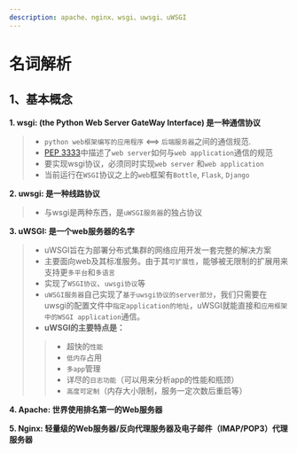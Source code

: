 ```yaml
---
description: apache、nginx、wsgi、uwsgi、uWSGI
---
```


# 名词解析

## 1、基本概念

**1. wsgi: \(the Python Web Server GateWay Interface\) 是一种通信协议**

> *  `python web框架编写的应用程序` &lt;==&gt; `后端服务器`之间的通信规范.
> *  [PEP 3333](https://www.python.org/dev/peps/pep-3333/)中描述了`web server`如何与`web application`通信的规范
> * 要实现wsgi协议，必须同时实现`web server` 和`web application`
> * 当前运行在`WSGI`协议之上的`web`框架有`Bottle`, `Flask`, `Django`

**2. uwsgi: 是一种线路协议**

> * 与wsgi是两种东西，是`uWSGI服务器`的独占协议

**3. uWSGI: 是一个web服务器的名字**

> * uWSGI旨在为部署分布式集群的网络应用开发一套完整的解决方案
> * 主要面向web及其标准服务。由于其`可扩展性`，能够被无限制的扩展用来支持更`多平台`和`多语言`
> * 实现了`WSGI协议`、`uwsgi协议`等
> *  `uWSGI服务器`自己实现了`基于uwsgi协议的server部分`，我们只需要在uwsgi的配置文件中`指定application的地址`，uWSGI就能直接和`应用框架中的WSGI application`通信。
> * **uWSGI的主要特点是：**
>
> > * 超快的`性能`
> > *  `低内存`占用
> > *  `多app`管理
> > * 详尽的`日志功能`（可以用来分析app的性能和瓶颈）
> > *  `高度可定制`（内存大小限制，服务一定次数后重启等）

**4. Apache: 世界使用排名第一的Web服务器**

**5. Nginx: 轻量级的Web服务器/反向代理服务器及电子邮件（IMAP/POP3）代理服务器**



